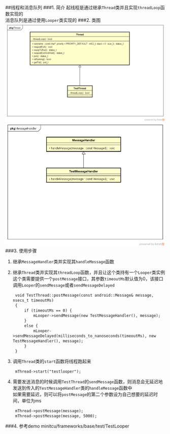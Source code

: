 ##线程和消息队列
###1. 简介
起线程是通过继承`Thread`类并且实现`threadLoop`函数实现的  
消息队列是通过使用`Looper`类实现的
###2. 类图
<br>![Image text](Thread.png)
<br>![Image text](MessageHandler.png)
###3. 使用步骤
1. 继承`MessageHandler`类并实现其`handleMessage`函数  
2. 继承`Thread`类并实现其`threadLoop`函数，并且让这个类持有一个`Looper`类实例  
这个类需要提供一个`postMessage`接口，其参数`timeoutMs`默认值为0，该接口调用`Looper`的`sendMessage`或者`sendMessageDelayed`

		void TestThread::postMessage(const android::Message& message, nsecs_t timeoutMs)
		{
		    if (timeoutMs == 0) {
		        mLooper->sendMessage(new TestMessageHandler(), message);
		    }
		    else {
		        mLooper->sendMessageDelayed(milliseconds_to_nanoseconds(timeoutMs), new TestMessageHandler(), message);
		    }
		}
3. 调用`Thread`类的`start`函数将线程跑起来

		mThread->start("testlooper");
4. 需要发送消息的时候调用`TestThread`的`sendMessage`函数，则消息会无延迟地发送到传入的`TestMessageHandler`类的`handleMessage`函数中  
如果需要延迟，则可以将`postMessage`的第二个参数设为自己想要的延迟时间，单位为ms

		mThread->postMessage(message);
	    mThread->postMessage(message, 5000);
###4. 参考demo
minitcu/frameworks/base/test/TestLooper
